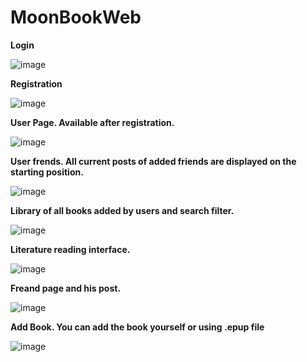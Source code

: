 # MoonBookWeb
<b>Login</b>

![image](https://user-images.githubusercontent.com/99391531/193822367-8ed0e0d6-044e-45b1-b4ce-0aaa41f1a540.png)

<b>Registration</b>

![image](https://user-images.githubusercontent.com/99391531/193822513-bec82cd5-fb73-4cdd-a1f3-357b38b7c3a2.png)

<b>User Page. Available after registration.</b>

![image](https://user-images.githubusercontent.com/99391531/193822884-e74d1535-c2a5-40c4-b55b-6b12e785c542.png)

<b>User frends. All current posts of added friends are displayed on the starting position.</b>

![image](https://user-images.githubusercontent.com/99391531/193823164-53de4bdc-6762-4375-b68c-1015b9ae5448.png)

<b>Library of all books added by users and search filter.</b>

![image](https://user-images.githubusercontent.com/99391531/192140661-4715a1c0-47e2-4dc7-82dd-b3e4cdc69b20.png)

<b>Literature reading interface.</b>

![image](https://user-images.githubusercontent.com/99391531/193823790-d7188ead-b977-4cd4-916a-e4c2fc253d6e.png)

<b>Freand page and his post.</b>

![image](https://user-images.githubusercontent.com/99391531/193824000-e94a7aef-73c2-4ca6-b4e6-8e30fe165557.png)

<b>Add Book. You can add the book yourself or using .epup file</b>

![image](https://user-images.githubusercontent.com/99391531/193824337-16d7e899-4f45-495f-9b02-f806917f00b7.png)

